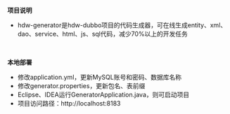 **项目说明** 
- hdw-generator是hdw-dubbo项目的代码生成器，可在线生成entity、xml、dao、service、html、js、sql代码，减少70%以上的开发任务
<br> 



 **本地部署**
- 修改application.yml，更新MySQL账号和密码、数据库名称
- 修改generator.properties，更新包名、表前缀
- Eclipse、IDEA运行GeneratorApplication.java，则可启动项目
- 项目访问路径：http://localhost:8183



